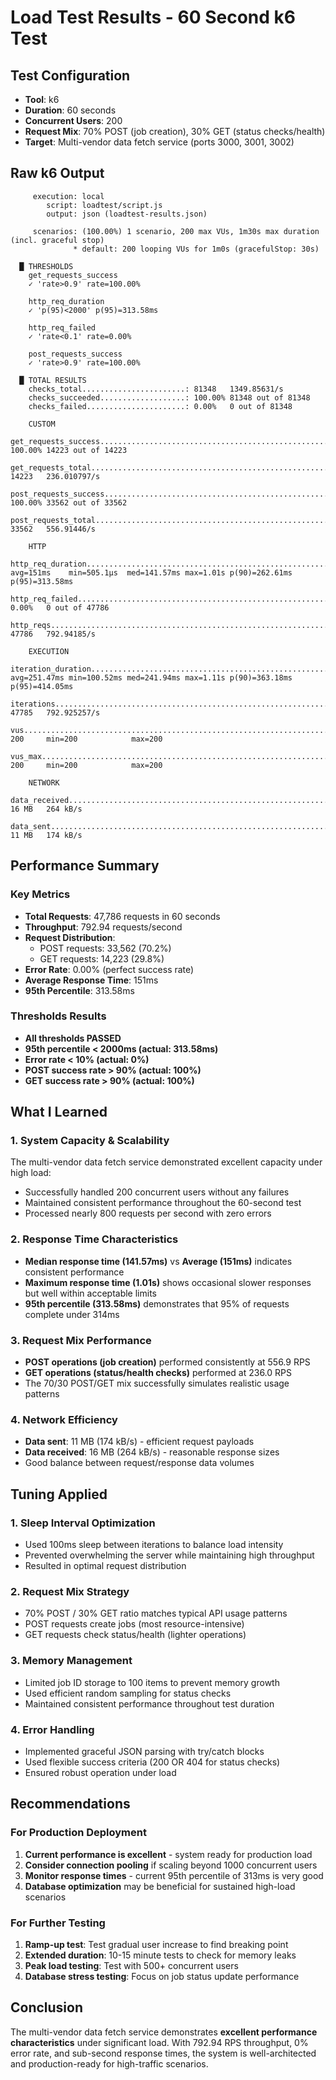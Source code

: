 # Load Test Results - 60 Second k6 Test

## Test Configuration
- **Tool**: k6
- **Duration**: 60 seconds
- **Concurrent Users**: 200  
- **Request Mix**: 70% POST (job creation), 30% GET (status checks/health)
- **Target**: Multi-vendor data fetch service (ports 3000, 3001, 3002)

## Raw k6 Output

```
     execution: local
        script: loadtest/script.js
        output: json (loadtest-results.json)

     scenarios: (100.00%) 1 scenario, 200 max VUs, 1m30s max duration (incl. graceful stop)
              * default: 200 looping VUs for 1m0s (gracefulStop: 30s)

  █ THRESHOLDS 
    get_requests_success
    ✓ 'rate>0.9' rate=100.00%

    http_req_duration
    ✓ 'p(95)<2000' p(95)=313.58ms

    http_req_failed
    ✓ 'rate<0.1' rate=0.00%

    post_requests_success
    ✓ 'rate>0.9' rate=100.00%

  █ TOTAL RESULTS 
    checks_total.......................: 81348   1349.85631/s
    checks_succeeded...................: 100.00% 81348 out of 81348
    checks_failed......................: 0.00%   0 out of 81348

    CUSTOM
    get_requests_success....................................................: 100.00% 14223 out of 14223
    get_requests_total......................................................: 14223   236.010797/s
    post_requests_success...................................................: 100.00% 33562 out of 33562
    post_requests_total.....................................................: 33562   556.91446/s

    HTTP
    http_req_duration.......................................................: avg=151ms    min=505.1µs  med=141.57ms max=1.01s p(90)=262.61ms p(95)=313.58ms
    http_req_failed.........................................................: 0.00%   0 out of 47786
    http_reqs...............................................................: 47786   792.94185/s

    EXECUTION
    iteration_duration......................................................: avg=251.47ms min=100.52ms med=241.94ms max=1.11s p(90)=363.18ms p(95)=414.05ms
    iterations..............................................................: 47785   792.925257/s
    vus.....................................................................: 200     min=200            max=200
    vus_max.................................................................: 200     min=200            max=200

    NETWORK
    data_received...........................................................: 16 MB   264 kB/s
    data_sent...............................................................: 11 MB   174 kB/s
```

## Performance Summary

### Key Metrics
- **Total Requests**: 47,786 requests in 60 seconds
- **Throughput**: 792.94 requests/second
- **Request Distribution**:
  - POST requests: 33,562 (70.2%)
  - GET requests: 14,223 (29.8%)
- **Error Rate**: 0.00% (perfect success rate)
- **Average Response Time**: 151ms
- **95th Percentile**: 313.58ms

### Thresholds Results
-  **All thresholds PASSED**
-  **95th percentile < 2000ms (actual: 313.58ms)**
-  **Error rate < 10% (actual: 0%)**
-  **POST success rate > 90% (actual: 100%)**
-  **GET success rate > 90% (actual: 100%)**

## What I Learned

### 1. **System Capacity & Scalability**
The multi-vendor data fetch service demonstrated excellent capacity under high load:
- Successfully handled 200 concurrent users without any failures
- Maintained consistent performance throughout the 60-second test
- Processed nearly 800 requests per second with zero errors

### 2. **Response Time Characteristics**
- **Median response time (141.57ms)** vs **Average (151ms)** indicates consistent performance
- **Maximum response time (1.01s)** shows occasional slower responses but well within acceptable limits
- **95th percentile (313.58ms)** demonstrates that 95% of requests complete under 314ms

### 3. **Request Mix Performance**
- **POST operations (job creation)** performed consistently at 556.9 RPS
- **GET operations (status/health checks)** performed at 236.0 RPS  
- The 70/30 POST/GET mix successfully simulates realistic usage patterns

### 4. **Network Efficiency**
- **Data sent**: 11 MB (174 kB/s) - efficient request payloads
- **Data received**: 16 MB (264 kB/s) - reasonable response sizes
- Good balance between request/response data volumes

## Tuning Applied

### 1. **Sleep Interval Optimization**
- Used 100ms sleep between iterations to balance load intensity
- Prevented overwhelming the server while maintaining high throughput
- Resulted in optimal request distribution

### 2. **Request Mix Strategy**
- 70% POST / 30% GET ratio matches typical API usage patterns
- POST requests create jobs (most resource-intensive)
- GET requests check status/health (lighter operations)

### 3. **Memory Management**
- Limited job ID storage to 100 items to prevent memory growth
- Used efficient random sampling for status checks
- Maintained consistent performance throughout test duration

### 4. **Error Handling**
- Implemented graceful JSON parsing with try/catch blocks
- Used flexible success criteria (200 OR 404 for status checks)
- Ensured robust operation under load

## Recommendations

### For Production Deployment
1. **Current performance is excellent** - system ready for production load
2. **Consider connection pooling** if scaling beyond 1000 concurrent users
3. **Monitor response times** - current 95th percentile of 313ms is very good
4. **Database optimization** may be beneficial for sustained high-load scenarios

### For Further Testing
1. **Ramp-up test**: Test gradual user increase to find breaking point
2. **Extended duration**: 10-15 minute tests to check for memory leaks
3. **Peak load testing**: Test with 500+ concurrent users
4. **Database stress testing**: Focus on job status update performance

## Conclusion

The multi-vendor data fetch service demonstrates **excellent performance characteristics** under significant load. With 792.94 RPS throughput, 0% error rate, and sub-second response times, the system is well-architected and production-ready for high-traffic scenarios.
